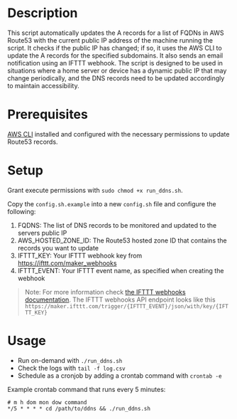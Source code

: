 # Description
This script automatically updates the A records for a list of FQDNs in AWS Route53 with the current
public IP address of the machine running the script. It checks if the public IP has changed; if so,
it uses the AWS CLI to update the A records for the specified subdomains. It also sends an email
notification using an IFTTT webhook. The script is designed to be used in situations where a home
server or device has a dynamic public IP that may change periodically, and the DNS records need to
be updated accordingly to maintain accessibility.

# Prerequisites
[AWS CLI](https://aws.amazon.com/cli/) installed and configured with the necessary permissions to 
update Route53 records.

# Setup
Grant execute permissions with `sudo chmod +x run_ddns.sh`.

Copy the `config.sh.example` into a new `config.sh` file and configure the following:
1. FQDNS: The list of DNS records to be monitored and updated to the servers public IP
2. AWS_HOSTED_ZONE_ID: The Route53 hosted zone ID that contains the records you want to update
3. IFTTT_KEY: Your IFTTT webhook key from https://ifttt.com/maker_webhooks
4. IFTTT_EVENT: Your IFTTT event name, as specified when creating the webhook

> Note: For more information check 
> [the IFTTT webhooks documentation](https://ifttt.com/maker_webhooks). The IFTTT webhooks API
> endpoint looks like this `https://maker.ifttt.com/trigger/{IFTTT_EVENT}/json/with/key/{IFTTT_KEY}`

# Usage
* Run on-demand with `./run_ddns.sh`
* Check the logs with `tail -f log.csv`
* Schedule as a cronjob by adding a crontab command with `crontab -e`

Example crontab command that runs every 5 minutes:
```
# m h dom mon dow command
*/5 * * * * cd /path/to/ddns && ./run_ddns.sh
```
